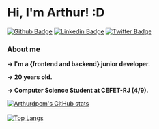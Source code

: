 # Hi, I'm Arthur! :D

[![Github Badge](https://img.shields.io/badge/-Github-000?style=flat-square&logo=Github&logoColor=white&link=https://github.com/arthurdpcm)](https://github.com/arthurdpcm)
[![Linkedin Badge](https://img.shields.io/badge/-LinkedIn-blue?style=flat-square&logo=Linkedin&logoColor=white&link=https://www.linkedin.com/in/arthurdpcm/)](https://www.linkedin.com/in/arthurdpcm/)
[![Twitter Badge](https://img.shields.io/badge/-Twitter-1ca0f1?style=flat-square&labelColor=1ca0f1&logo=twitter&logoColor=white&link=https://twitter.com/arthurdpcm)](https://twitter.com/arthurdpcm)


### About me
<p><b>-> I'm a {frontend and backend} junior developer.</b></p>
<p><b>-> 20 years old.</b></p>
<p><b>-> Computer Science Student at CEFET-RJ (4/9).</b></p>

[![Arthurdpcm's GitHub stats](https://github-readme-stats.vercel.app/api?username=arthurdpcm&theme=radical&show_icons=true&count_private=true)](https://github.com/arthurdpcm/github-readme-stats)
</br>
</br>
[![Top Langs](https://github-readme-stats.vercel.app/api/top-langs/?username=arthurdpcm&langs_count=8)](https://github.com/arthurdpcm/github-readme-stats)
